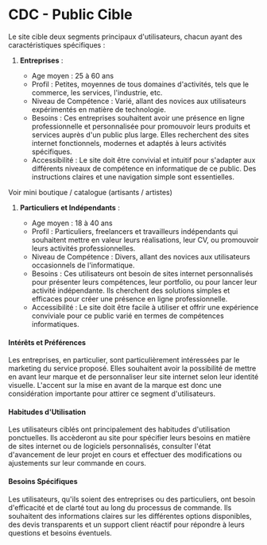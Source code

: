 # CDC - Public Cible

Le site cible deux segments principaux d'utilisateurs, chacun ayant des caractéristiques spécifiques :

1. **Entreprises** :
   
   * Age moyen : 25 à 60 ans
   * Profil : Petites, moyennes de tous domaines d'activités, tels que le commerce, les services, l'industrie, etc.
   * Niveau de Compétence : Varié, allant des novices aux utilisateurs expérimentés en matière de technologie.
   * Besoins : Ces entreprises souhaitent avoir une présence en ligne professionnelle et personnalisée pour promouvoir leurs produits et services auprès d'un public plus large. Elles recherchent des sites internet fonctionnels, modernes et adaptés à leurs activités spécifiques.
   * Accessibilité : Le site doit être convivial et intuitif pour s'adapter aux différents niveaux de compétence en informatique de ce public. Des instructions claires et une navigation simple sont essentielles.

Voir mini boutique / catalogue (artisants / artistes)

1. **Particuliers et Indépendants** :
   
   * Age moyen : 18 à 40 ans
   * Profil : Particuliers, freelancers et travailleurs indépendants qui souhaitent mettre en valeur leurs réalisations, leur CV, ou promouvoir leurs activités professionnelles.
   * Niveau de Compétence : Divers, allant des novices aux utilisateurs occasionnels de l'informatique.
   * Besoins : Ces utilisateurs ont besoin de sites internet personnalisés pour présenter leurs compétences, leur portfolio, ou pour lancer leur activité indépendante. Ils cherchent des solutions simples et efficaces pour créer une présence en ligne professionnelle.
   * Accessibilité : Le site doit être facile à utiliser et offrir une expérience conviviale pour ce public varié en termes de compétences informatiques.

#### Intérêts et Préférences

Les entreprises, en particulier, sont particulièrement intéressées par le marketing du service proposé. Elles souhaitent avoir la possibilité de mettre en avant leur marque et de personnaliser leur site internet selon leur identité visuelle. L'accent sur la mise en avant de la marque est donc une considération importante pour attirer ce segment d'utilisateurs.

#### Habitudes d'Utilisation

Les utilisateurs ciblés ont principalement des habitudes d'utilisation ponctuelles. Ils accèderont au site pour spécifier leurs besoins en matière de sites internet ou de logiciels personnalisés, consulter l'état d'avancement de leur projet en cours et effectuer des modifications ou ajustements sur leur commande en cours.

#### Besoins Spécifiques

Les utilisateurs, qu'ils soient des entreprises ou des particuliers, ont besoin d'efficacité et de clarté tout au long du processus de commande. Ils souhaitent des informations claires sur les différentes options disponibles, des devis transparents et un support client réactif pour répondre à leurs questions et besoins éventuels.
